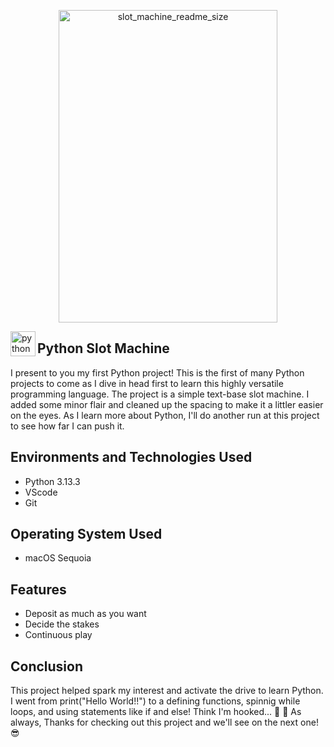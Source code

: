 <p align="center">
  <img width="350" height="500" alt="slot_machine_readme_size" src="https://github.com/user-attachments/assets/2db4144e-668d-485d-a0f9-6a8d9758e7eb"
</p>

<br/>



<img align="left" src="https://cdn.jsdelivr.net/gh/devicons/devicon/icons/python/python-original.svg" height="40" alt="python logo"  /> <h2>Python Slot Machine</h2>

<p> I present to you my first Python project! This is the first of many Python projects to come as I dive in head first to learn this highly versatile programming language. The project is a simple text-base slot machine. I added some minor flair and cleaned up the spacing to make it a littler easier on the eyes. As I learn more about Python, I'll do another run at this project to see how far I can push it.
<br />

<h2>Environments and Technologies Used</h2>

- Python 3.13.3
- VScode
- Git

<h2>Operating System Used </h2>

- macOS Sequoia

<h2>Features</h2>

- Deposit as much as you want
- Decide the stakes
- Continuous play

<h2>Conclusion</h2>

<p> This project helped spark my interest and activate the drive to learn Python. I went from print("Hello World!!") to a defining functions, spinnig while loops, and using statements like if and else! Think I'm hooked... 🤔 🤣  As always, Thanks for checking out this project and we'll see on the next one! 😎</p>
